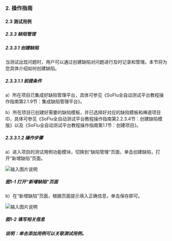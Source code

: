 ### 2. 操作指南

#### 2.3 测试用例

##### 2.3.3 缺陷管理

##### 2.3.3.1 创建缺陷

当测试出现问题时，用户可以通过创建缺陷对问题进行及时记录和管理。本节将为您具体介绍如何创建缺陷。

##### 2.3.3.1.1 前提条件

a）所在项目已集成好缺陷管理平台，具体可参见《SoFlu全自动测试平台教程操作指南第2.1.9节：集成缺陷管理平台》。

b）所在项目已创建好需要的缺陷模板，并已选择好对应的缺陷模板和禅道项目ID，具体可参见《SoFlu全自动测试平台教程操作指南第2.2.3.4节：创建缺陷模版》以及《SoFlu全自动测试平台教程操作指南第1.1节：创建项目》。 

##### 2.3.3.1.2 操作步骤

a）进入项目的测试用例功能模块，切换到“缺陷管理”页面，单击创建缺陷，打开“新增缺陷”页面。

![输入图片说明](../../../../images/SoFlu%E5%85%A8%E8%87%AA%E5%8A%A8%E6%B5%8B%E8%AF%95%E5%B9%B3%E5%8F%B0%E6%95%99%E7%A8%8B/2.%20%E6%93%8D%E4%BD%9C%E6%8C%87%E5%8D%97/3.%20%E6%B5%8B%E8%AF%95%E7%94%A8%E4%BE%8B/3.%20%E7%BC%BA%E9%99%B7%E7%AE%A1%E7%90%86/image.png)

##### 图1-1 打开“新增缺陷”页面

b）在“新增缺陷”页面，根据页面提示填入正确信息，单击保存即可。

![输入图片说明](../../../../images/SoFlu%E5%85%A8%E8%87%AA%E5%8A%A8%E6%B5%8B%E8%AF%95%E5%B9%B3%E5%8F%B0%E6%95%99%E7%A8%8B/2.%20%E6%93%8D%E4%BD%9C%E6%8C%87%E5%8D%97/3.%20%E6%B5%8B%E8%AF%95%E7%94%A8%E4%BE%8B/3.%20%E7%BC%BA%E9%99%B7%E7%AE%A1%E7%90%86/1-2.png)

##### 图1-2 填写相关信息

##### 说明：单击添加用例可以关联测试用例。
